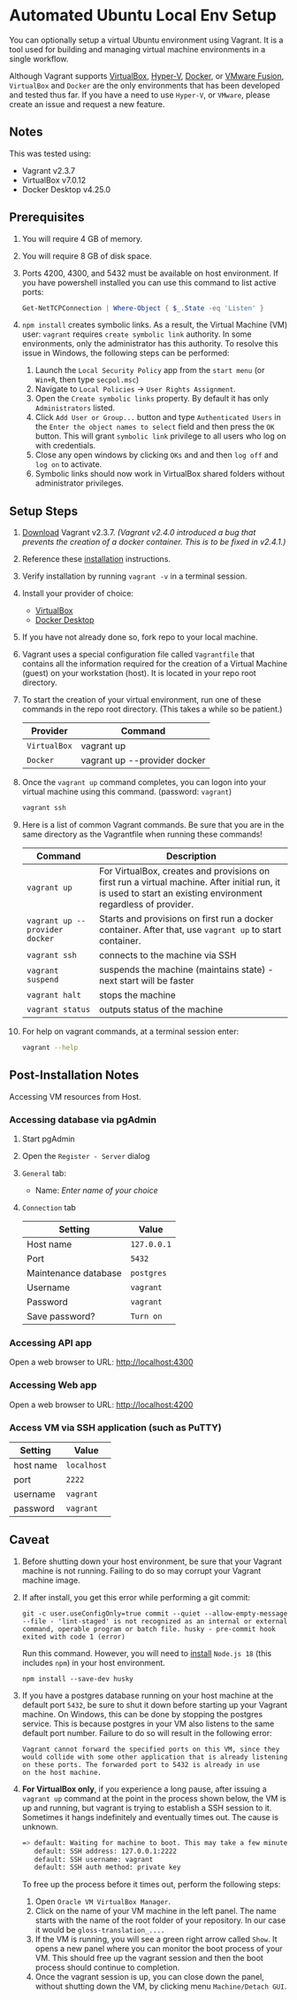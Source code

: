# Automated Ubuntu Local Env Setup

You can optionally setup a virtual Ubuntu environment using Vagrant. It is a tool used for building and managing virtual machine environments in a single workflow.

Although Vagrant supports [VirtualBox](https://www.virtualbox.org/), [Hyper-V](https://learn.microsoft.com/en-us/virtualization/hyper-v-on-windows/quick-start/enable-hyper-v), [Docker](https://www.docker.com/), or [VMware Fusion](https://customerconnect.vmware.com/downloads/get-download?downloadGroup=FUS-PUBTP-2021H1), `VirtualBox` and `Docker` are the only environments that has been developed and tested thus far. If you have a need to use `Hyper-V`, or `VMware`, please create an issue and request a new feature.

## Notes

This was tested using:

- Vagrant v2.3.7
- VirtualBox v7.0.12
- Docker Desktop v4.25.0

## Prerequisites

1. You will require 4 GB of memory.
1. You will require 8 GB of disk space.
1. Ports 4200, 4300, and 5432 must be available on host environment. If you have powershell installed you can use this command to list active ports:

   ```powershell
   Get-NetTCPConnection | Where-Object { $_.State -eq 'Listen' }
   ```

1. `npm install` creates symbolic links. As a result, the Virtual Machine (VM) user: `vagrant` requires `create symbolic link` authority. In some environments, only the administrator has this authority. To resolve this issue in Windows, the following steps can be performed:
   1. Launch the `Local Security Policy` app from the `start menu` (or `Win+R`, then type `secpol.msc`)
   1. Navigate to `Local Policies` -> `User Rights Assignment`.
   1. Open the `Create symbolic links` property. By default it has only `Administrators` listed.
   1. Click `Add User or Group...` button and type `Authenticated Users` in the `Enter the object names to select` field and then press the `OK` button. This will grant `symbolic link` privilege to all users who log on with credentials.
   1. Close any open windows by clicking `OKs` and and then `log off` and `log on` to activate.
   1. Symbolic links should now work in VirtualBox shared folders without administrator privileges.

## Setup Steps

1. [Download](https://releases.hashicorp.com/vagrant/2.3.7/) Vagrant v2.3.7. *(Vagrant v2.4.0 introduced a bug that prevents the creation of a docker container. This is to be fixed in v2.4.1.)*
1. Reference these [installation](https://developer.hashicorp.com/vagrant/docs/installation) instructions.
1. Verify installation by running `vagrant -v` in a terminal session.
1. Install your provider of choice:
   - [VirtualBox](https://www.virtualbox.org/)
   - [Docker Desktop](https://docs.docker.com/desktop/)

1. If you have not already done so, fork repo to your local machine.
1. Vagrant uses a special configuration file called `Vagrantfile` that contains all the information required for the creation of a Virtual Machine (guest) on your workstation (host). It is located in your repo root directory.
1. To start the creation of your virtual environment, run one of these commands in the repo root directory. (This takes a while so be patient.)

   | Provider | Command |
   |--------- | --------|
   | `VirtualBox` | vagrant up |
   | `Docker` | vagrant up --provider docker |

1. Once the `vagrant up` command completes, you can logon into your virtual machine using this command. (password: `vagrant`)

   ```bash
   vagrant ssh
   ```

1. Here is a list of common Vagrant commands. Be sure that you are in the same directory as the Vagrantfile when running these commands!

   | Command           | Description                                                             |
   | ----------------- | ----------------------------------------------------------------------- |
   | `vagrant up`      | For VirtualBox, creates and provisions on first run a virtual machine. After initial run, it is used to start an existing environment regardless of provider. |
   | `vagrant up --provider docker` | Starts and provisions on first run a docker container. After that, use `vagrant up` to start container. |
   | `vagrant ssh`     | connects to the machine via SSH                                         |
   | `vagrant suspend` | suspends the machine (maintains state) - next start will be faster      |
   | `vagrant halt`    | stops the machine                                                       |
   | `vagrant status`  | outputs status of the machine                                           |

1. For help on vagrant commands, at a terminal session enter:

   ```bash
   vagrant --help
   ```

## Post-Installation Notes

Accessing VM resources from Host.

### Accessing database via pgAdmin

1. Start pgAdmin
1. Open the `Register - Server` dialog
1. `General` tab:
   - Name: *Enter name of your choice*
1. `Connection` tab

   | Setting              | Value       |
   | -------------------- | ----------- |
   | Host name            | `127.0.0.1` |
   | Port                 | `5432`      |
   | Maintenance database | `postgres`  |
   | Username             | `vagrant`   |
   | Password             | `vagrant`   |
   | Save password?       | `Turn on`   |

### Accessing API app

Open a web browser to URL: <http://localhost:4300>

### Accessing Web app

Open a web browser to URL: <http://localhost:4200>

### Access VM via SSH application (such as PuTTY)

| Setting   | Value       |
| --------- | ----------- |
| host name | `localhost` |
| port      | `2222`      |
| username  | `vagrant`   |
| password  | `vagrant`   |

## Caveat

1. Before shutting down your host environment, be sure that your Vagrant machine is not running. Failing to do so may corrupt your Vagrant machine image.

1. If after install, you get this error while performing a git commit:

   ```text
   git -c user.useConfigOnly=true commit --quiet --allow-empty-message --file - 'lint-staged' is not recognized as an internal or external command, operable program or batch file. husky - pre-commit hook exited with code 1 (error)
   ```

   Run this command. However, you will need to [install](https://nodejs.org/en/download/) `Node.js 18` (this includes `npm`) in your host environment.

   ```text
   npm install --save-dev husky
   ```

1. If you have a postgres database running on your host machine at the default port `5432`, be sure to shut it down before starting up your Vagrant machine. On Windows, this can be done by stopping the postgres service. This is because postgres in your VM also listens to the same default port number. Failure to do so will result in the following error:

   ```text
   Vagrant cannot forward the specified ports on this VM, since they
   would collide with some other application that is already listening
   on these ports. The forwarded port to 5432 is already in use
   on the host machine.
   ```

1. **For VirtualBox only**, if you experience a long pause, after issuing a `vagrant up` command at the point in the process shown below, the VM is up and running, but vagrant is trying to establish a SSH session to it. Sometimes it hangs indefinitely and eventually times out. The cause is unknown.

   ```bash
   => default: Waiting for machine to boot. This may take a few minutes...
      default: SSH address: 127.0.0.1:2222
      default: SSH username: vagrant
      default: SSH auth method: private key
   ```

   To free up the process before it times out, perform the following steps:

   1. Open `Oracle VM VirtualBox Manager`.
   2. Click on the name of your VM machine in the left panel. The name starts with the name of the root folder of your repository. In our case it would be `gloss-translation_....`
   3. If the VM is running, you will see a green right arrow called `Show`. It opens a new panel where you can monitor the boot process of your VM. This should free up the vagrant session and then the boot process should continue to completion.
   4. Once the vagrant session is up, you can close down the panel, without shutting down the VM, by clicking menu `Machine/Detach GUI`.
